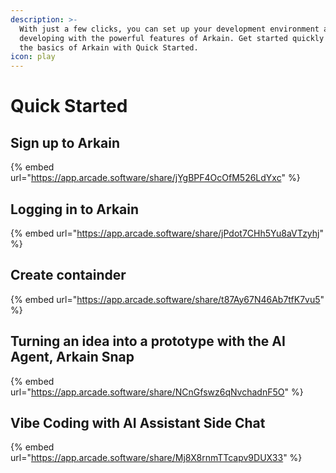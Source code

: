 ```yaml
---
description: >-
  With just a few clicks, you can set up your development environment and start
  developing with the powerful features of Arkain. Get started quickly and learn
  the basics of Arkain with Quick Started.
icon: play
---
```


# Quick Started

## Sign up to Arkain

{% embed url="https://app.arcade.software/share/jYgBPF4OcOfM526LdYxc" %}

## Logging in to Arkain

{% embed url="https://app.arcade.software/share/jPdot7CHh5Yu8aVTzyhj" %}

## Create containder&#x20;

{% embed url="https://app.arcade.software/share/t87Ay67N46Ab7tfK7vu5" %}

## Turning an idea into a prototype with the AI Agent, Arkain Snap

{% embed url="https://app.arcade.software/share/NCnGfswz6qNvchadnF5O" %}

## Vibe Coding with AI Assistant Side Chat

{% embed url="https://app.arcade.software/share/Mj8X8rnmTTcapv9DUX33" %}
